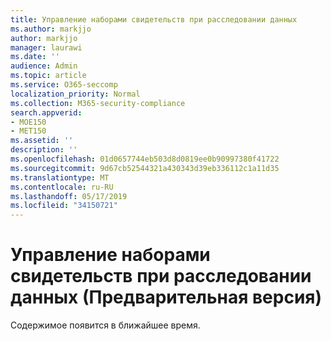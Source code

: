 ```yaml
---
title: Управление наборами свидетельств при расследовании данных
ms.author: markjjo
author: markjjo
manager: laurawi
ms.date: ''
audience: Admin
ms.topic: article
ms.service: O365-seccomp
localization_priority: Normal
ms.collection: M365-security-compliance
search.appverid:
- MOE150
- MET150
ms.assetid: ''
description: ''
ms.openlocfilehash: 01d0657744eb503d8d0819ee0b90997380f41722
ms.sourcegitcommit: 9d67cb52544321a430343d39eb336112c1a11d35
ms.translationtype: MT
ms.contentlocale: ru-RU
ms.lasthandoff: 05/17/2019
ms.locfileid: "34150721"
---
```

# <a name="manage-evidence-sets-in-data-investigations-preview"></a>Управление наборами свидетельств при расследовании данных (Предварительная версия)  

Содержимое появится в ближайшее время.

  

